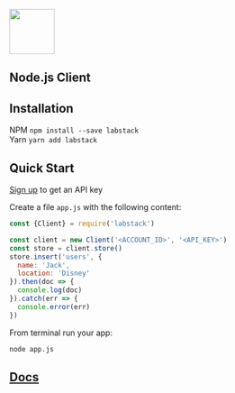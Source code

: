 <a href="https://labstack.com"><img height="80" src="https://cdn.labstack.com/images/labstack-logo.svg"></a>

## Node.js Client

## Installation

NPM `npm install --save labstack`<br>
Yarn `yarn add labstack`

## Quick Start

[Sign up](https://labstack.com/signup) to get an API key

Create a file `app.js` with the following content:

```js
const {Client} = require('labstack')

const client = new Client('<ACCOUNT_ID>', '<API_KEY>')
const store = client.store()
store.insert('users', {
  name: 'Jack',
  location: 'Disney'
}).then(doc => {
  console.log(doc)
}).catch(err => {
  console.error(err)
})
```

From terminal run your app:

```sh
node app.js
```

## [Docs](https://labstack.com/docs)
